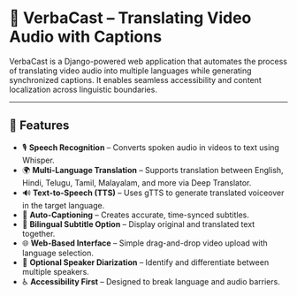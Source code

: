 # 🎥 VerbaCast – Translating Video Audio with Captions

VerbaCast is a Django-powered web application that automates the process of translating video audio into multiple languages while generating synchronized captions. It enables seamless accessibility and content localization across linguistic boundaries.

---

## 🚀 Features

- 🎙️ **Speech Recognition** – Converts spoken audio in videos to text using Whisper.
- 🌍 **Multi-Language Translation** – Supports translation between English, Hindi, Telugu, Tamil, Malayalam, and more via Deep Translator.
- 🔊 **Text-to-Speech (TTS)** – Uses gTTS to generate translated voiceover in the target language.
- 📝 **Auto-Captioning** – Creates accurate, time-synced subtitles.
- 💬 **Bilingual Subtitle Option** – Display original and translated text together.
- 🌐 **Web-Based Interface** – Simple drag-and-drop video upload with language selection.
- 🧠 **Optional Speaker Diarization** – Identify and differentiate between multiple speakers.
- ♿ **Accessibility First** – Designed to break language and audio barriers.



